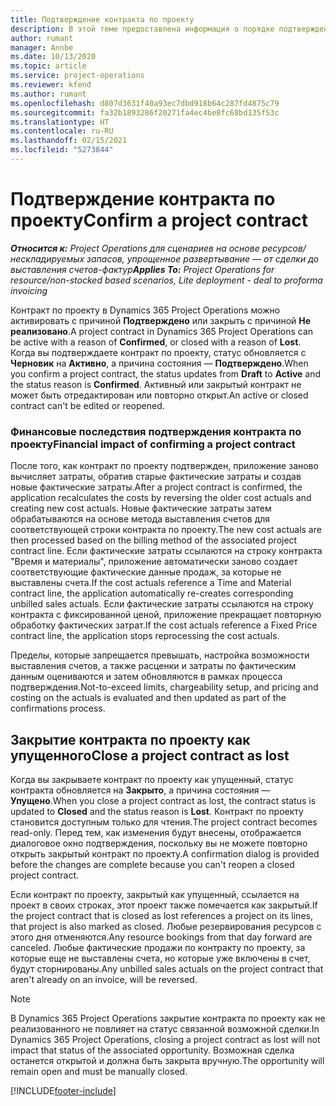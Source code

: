 ```yaml
---
title: Подтверждение контракта по проекту
description: В этой теме предоставлена информация о порядке подтверждения контракта в Project Operations.
author: rumant
manager: Annbe
ms.date: 10/13/2020
ms.topic: article
ms.service: project-operations
ms.reviewer: kfend
ms.author: rumant
ms.openlocfilehash: d807d3631f40a93ec7dbd918b64c287fd4875c79
ms.sourcegitcommit: fa32b1893286f20271fa4ec4be8fc68bd135f53c
ms.translationtype: HT
ms.contentlocale: ru-RU
ms.lasthandoff: 02/15/2021
ms.locfileid: "5273844"
---
```

# <a name="confirm-a-project-contract"></a><span data-ttu-id="7b301-103">Подтверждение контракта по проекту</span><span class="sxs-lookup"><span data-stu-id="7b301-103">Confirm a project contract</span></span>

<span data-ttu-id="7b301-104">_**Относится к:** Project Operations для сценариев на основе ресурсов/нескладируемых запасов, упрощенное развертывание — от сделки до выставления счетов-фактур_</span><span class="sxs-lookup"><span data-stu-id="7b301-104">_**Applies To:** Project Operations for resource/non-stocked based scenarios, Lite deployment - deal to proforma invoicing_</span></span>

<span data-ttu-id="7b301-105">Контракт по проекту в Dynamics 365 Project Operations можно активировать с причиной **Подтверждено** или закрыть с причиной **Не реализовано**.</span><span class="sxs-lookup"><span data-stu-id="7b301-105">A project contract in Dynamics 365 Project Operations can be active with a reason of **Confirmed**, or closed with a reason of **Lost**.</span></span> <span data-ttu-id="7b301-106">Когда вы подтверждаете контракт по проекту, статус обновляется с **Черновик** на **Активно**, а причина состояния — **Подтверждено**.</span><span class="sxs-lookup"><span data-stu-id="7b301-106">When you confirm a project contract, the status updates from **Draft** to **Active** and the status reason is **Confirmed**.</span></span> <span data-ttu-id="7b301-107">Активный или закрытый контракт не может быть отредактирован или повторно открыт.</span><span class="sxs-lookup"><span data-stu-id="7b301-107">An active or closed contract can't be edited or reopened.</span></span> 

### <a name="financial-impact-of-confirming-a-project-contract"></a><span data-ttu-id="7b301-108">Финансовые последствия подтверждения контракта по проекту</span><span class="sxs-lookup"><span data-stu-id="7b301-108">Financial impact of confirming a project contract</span></span>

<span data-ttu-id="7b301-109">После того, как контракт по проекту подтвержден, приложение заново вычисляет затраты, обратив старые фактические затраты и создав новые фактические затраты.</span><span class="sxs-lookup"><span data-stu-id="7b301-109">After a project contract is confirmed, the application recalculates the costs by reversing the older cost actuals and creating new cost actuals.</span></span> <span data-ttu-id="7b301-110">Новые фактические затраты затем обрабатываются на основе метода выставления счетов для соответствующей строки контракта по проекту.</span><span class="sxs-lookup"><span data-stu-id="7b301-110">The new cost actuals are then processed based on the billing method of the associated project contract line.</span></span> <span data-ttu-id="7b301-111">Если фактические затраты ссылаются на строку контракта "Время и материалы", приложение автоматически заново создает соответствующие фактические данные продаж, за которые не выставлены счета.</span><span class="sxs-lookup"><span data-stu-id="7b301-111">If the cost actuals reference a Time and Material contract line, the application automatically re-creates corresponding unbilled sales actuals.</span></span> <span data-ttu-id="7b301-112">Если фактические затраты ссылаются на строку контракта с фиксированной ценой, приложение прекращает повторную обработку фактических затрат.</span><span class="sxs-lookup"><span data-stu-id="7b301-112">If the cost actuals reference a Fixed Price contract line, the application stops reprocessing the cost actuals.</span></span>

<span data-ttu-id="7b301-113">Пределы, которые запрещается превышать, настройка возможности выставления счетов, а также расценки и затраты по фактическим данным оцениваются и затем обновляются в рамках процесса подтверждения.</span><span class="sxs-lookup"><span data-stu-id="7b301-113">Not-to-exceed limits, chargeability setup, and pricing and costing on the actuals is evaluated and then updated as part of the confirmations process.</span></span>

## <a name="close-a-project-contract-as-lost"></a><span data-ttu-id="7b301-114">Закрытие контракта по проекту как упущенного</span><span class="sxs-lookup"><span data-stu-id="7b301-114">Close a project contract as lost</span></span>

<span data-ttu-id="7b301-115">Когда вы закрываете контракт по проекту как упущенный, статус контракта обновляется на **Закрыто**, а причина состояния — **Упущено**.</span><span class="sxs-lookup"><span data-stu-id="7b301-115">When you close a project contract as lost, the contract status is updated to **Closed** and the status reason is **Lost**.</span></span> <span data-ttu-id="7b301-116">Контракт по проекту становится доступным только для чтения.</span><span class="sxs-lookup"><span data-stu-id="7b301-116">The project contract becomes read-only.</span></span> <span data-ttu-id="7b301-117">Перед тем, как изменения будут внесены, отображается диалоговое окно подтверждения, поскольку вы не можете повторно открыть закрытый контракт по проекту.</span><span class="sxs-lookup"><span data-stu-id="7b301-117">A confirmation dialog is provided before the changes are complete because you can't reopen a closed project contract.</span></span>

<span data-ttu-id="7b301-118">Если контракт по проекту, закрытый как упущенный, ссылается на проект в своих строках, этот проект также помечается как закрытый.</span><span class="sxs-lookup"><span data-stu-id="7b301-118">If the project contract that is closed as lost references a project on its lines, that project is also marked as closed.</span></span> <span data-ttu-id="7b301-119">Любые резервирования ресурсов с этого дня отменяются.</span><span class="sxs-lookup"><span data-stu-id="7b301-119">Any resource bookings from that day forward are canceled.</span></span> <span data-ttu-id="7b301-120">Любые фактические продажи по контракту по проекту, за которые еще не выставлены счета, но которые уже включены в счет, будут сторнированы.</span><span class="sxs-lookup"><span data-stu-id="7b301-120">Any unbilled sales actuals on the project contract that aren't already on an invoice, will be reversed.</span></span>

> [!NOTE]
> <span data-ttu-id="7b301-121">В Dynamics 365 Project Operations закрытие контракта по проекту как не реализованного не повлияет на статус связанной возможной сделки.</span><span class="sxs-lookup"><span data-stu-id="7b301-121">In Dynamics 365 Project Operations, closing a project contract as lost will not impact that status of the associated opportunity.</span></span> <span data-ttu-id="7b301-122">Возможная сделка останется открытой и должна быть закрыта вручную.</span><span class="sxs-lookup"><span data-stu-id="7b301-122">The opportunity will remain open and must be manually closed.</span></span>


[!INCLUDE[footer-include](../../includes/footer-banner.md)]